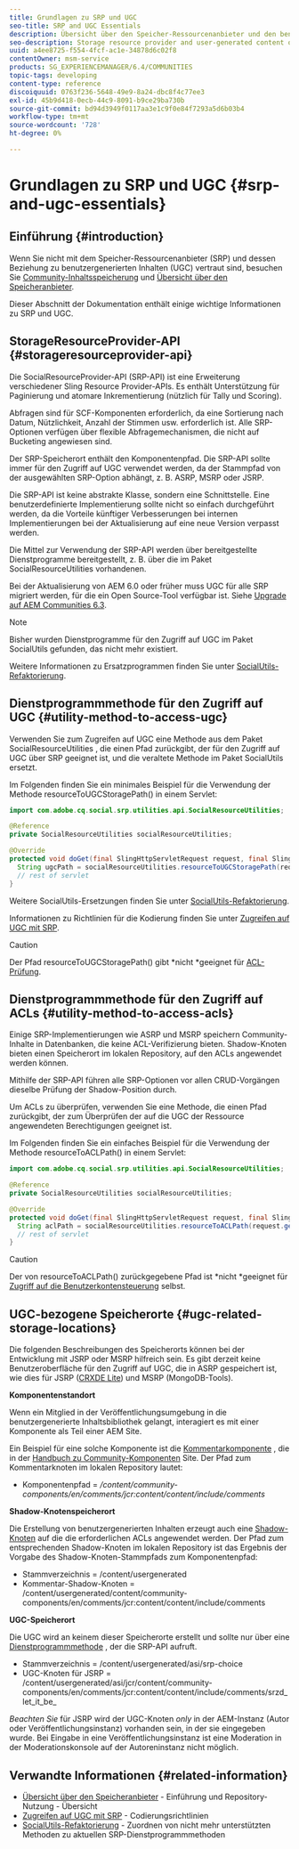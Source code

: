 ```yaml
---
title: Grundlagen zu SRP und UGC
seo-title: SRP and UGC Essentials
description: Übersicht über den Speicher-Ressourcenanbieter und den benutzergenerierten Inhalt
seo-description: Storage resource provider and user-generated content overview
uuid: a4ee8725-f554-4fcf-ac1e-34878d6c02f8
contentOwner: msm-service
products: SG_EXPERIENCEMANAGER/6.4/COMMUNITIES
topic-tags: developing
content-type: reference
discoiquuid: 0763f236-5648-49e9-8a24-dbc8f4c77ee3
exl-id: 45b9d418-0ecb-44c9-8091-b9ce29ba730b
source-git-commit: bd94d3949f0117aa3e1c9f0e84f7293a5d6b03b4
workflow-type: tm+mt
source-wordcount: '728'
ht-degree: 0%

---
```


# Grundlagen zu SRP und UGC {#srp-and-ugc-essentials}

## Einführung {#introduction}

Wenn Sie nicht mit dem Speicher-Ressourcenanbieter (SRP) und dessen Beziehung zu benutzergenerierten Inhalten (UGC) vertraut sind, besuchen Sie [Community-Inhaltsspeicherung](working-with-srp.md) und [Übersicht über den Speicheranbieter](srp.md).

Dieser Abschnitt der Dokumentation enthält einige wichtige Informationen zu SRP und UGC.

## StorageResourceProvider-API {#storageresourceprovider-api}

Die SocialResourceProvider-API (SRP-API) ist eine Erweiterung verschiedener Sling Resource Provider-APIs. Es enthält Unterstützung für Paginierung und atomare Inkrementierung (nützlich für Tally und Scoring).

Abfragen sind für SCF-Komponenten erforderlich, da eine Sortierung nach Datum, Nützlichkeit, Anzahl der Stimmen usw. erforderlich ist. Alle SRP-Optionen verfügen über flexible Abfragemechanismen, die nicht auf Bucketing angewiesen sind.

Der SRP-Speicherort enthält den Komponentenpfad. Die SRP-API sollte immer für den Zugriff auf UGC verwendet werden, da der Stammpfad von der ausgewählten SRP-Option abhängt, z. B. ASRP, MSRP oder JSRP.

Die SRP-API ist keine abstrakte Klasse, sondern eine Schnittstelle. Eine benutzerdefinierte Implementierung sollte nicht so einfach durchgeführt werden, da die Vorteile künftiger Verbesserungen bei internen Implementierungen bei der Aktualisierung auf eine neue Version verpasst werden.

Die Mittel zur Verwendung der SRP-API werden über bereitgestellte Dienstprogramme bereitgestellt, z. B. über die im Paket SocialResourceUtilities vorhandenen.

Bei der Aktualisierung von AEM 6.0 oder früher muss UGC für alle SRP migriert werden, für die ein Open Source-Tool verfügbar ist. Siehe [Upgrade auf AEM Communities 6.3](upgrade.md).

>[!NOTE]
>
>Bisher wurden Dienstprogramme für den Zugriff auf UGC im Paket SocialUtils gefunden, das nicht mehr existiert.
>
>Weitere Informationen zu Ersatzprogrammen finden Sie unter [SocialUtils-Refaktorierung](socialutils.md).

## Dienstprogrammmethode für den Zugriff auf UGC {#utility-method-to-access-ugc}

Verwenden Sie zum Zugreifen auf UGC eine Methode aus dem Paket SocialResourceUtilities , die einen Pfad zurückgibt, der für den Zugriff auf UGC über SRP geeignet ist, und die veraltete Methode im Paket SocialUtils ersetzt.

Im Folgenden finden Sie ein minimales Beispiel für die Verwendung der Methode resourceToUGCStoragePath() in einem Servlet:

```java
import com.adobe.cq.social.srp.utilities.api.SocialResourceUtilities;

@Reference
private SocialResourceUtilities socialResourceUtilities;

@Override
protected void doGet(final SlingHttpServletRequest request, final SlingHttpServletResponse response) throws ServletException, IOException {
  String ugcPath = socialResourceUtilities.resourceToUGCStoragePath(request.getResource());
  // rest of servlet
}
```

Weitere SocialUtils-Ersetzungen finden Sie unter [SocialUtils-Refaktorierung](socialutils.md).

Informationen zu Richtlinien für die Kodierung finden Sie unter [Zugreifen auf UGC mit SRP](accessing-ugc-with-srp.md).

>[!CAUTION]
>
>Der Pfad resourceToUGCStoragePath() gibt *nicht *geeignet für [ACL-Prüfung](srp.md#for-access-control-acls).

## Dienstprogrammmethode für den Zugriff auf ACLs {#utility-method-to-access-acls}

Einige SRP-Implementierungen wie ASRP und MSRP speichern Community-Inhalte in Datenbanken, die keine ACL-Verifizierung bieten. Shadow-Knoten bieten einen Speicherort im lokalen Repository, auf den ACLs angewendet werden können.

Mithilfe der SRP-API führen alle SRP-Optionen vor allen CRUD-Vorgängen dieselbe Prüfung der Shadow-Position durch.

Um ACLs zu überprüfen, verwenden Sie eine Methode, die einen Pfad zurückgibt, der zum Überprüfen der auf die UGC der Ressource angewendeten Berechtigungen geeignet ist.

Im Folgenden finden Sie ein einfaches Beispiel für die Verwendung der Methode resourceToACLPath() in einem Servlet:

```java
import com.adobe.cq.social.srp.utilities.api.SocialResourceUtilities;

@Reference
private SocialResourceUtilities socialResourceUtilities;

@Override
protected void doGet(final SlingHttpServletRequest request, final SlingHttpServletResponse response) throws ServletException, IOException {
  String aclPath = socialResourceUtilities.resourceToACLPath(request.getResource());
  // rest of servlet
}
```

>[!CAUTION]
>
>Der von resourceToACLPath() zurückgegebene Pfad ist *nicht *geeignet für [Zugriff auf die Benutzerkontensteuerung](#utility-method-to-access-acls) selbst.

## UGC-bezogene Speicherorte {#ugc-related-storage-locations}

Die folgenden Beschreibungen des Speicherorts können bei der Entwicklung mit JSRP oder MSRP hilfreich sein. Es gibt derzeit keine Benutzeroberfläche für den Zugriff auf UGC, die in ASRP gespeichert ist, wie dies für JSRP ([CRXDE Lite](../../help/sites-developing/developing-with-crxde-lite.md)) und MSRP (MongoDB-Tools).

**Komponentenstandort**

Wenn ein Mitglied in der Veröffentlichungsumgebung in die benutzergenerierte Inhaltsbibliothek gelangt, interagiert es mit einer Komponente als Teil einer AEM Site.

Ein Beispiel für eine solche Komponente ist die [Kommentarkomponente](http://localhost:4502/content/community-components/en/comments.html) , die in der [Handbuch zu Community-Komponenten](components-guide.md) Site. Der Pfad zum Kommentarknoten im lokalen Repository lautet:

* Komponentenpfad = */content/community-components/en/comments/jcr:content/content/include/comments*

**Shadow-Knotenspeicherort**

Die Erstellung von benutzergenerierten Inhalten erzeugt auch eine [Shadow-Knoten](srp.md#about-shadow-nodes-in-jcr) auf die die erforderlichen ACLs angewendet werden. Der Pfad zum entsprechenden Shadow-Knoten im lokalen Repository ist das Ergebnis der Vorgabe des Shadow-Knoten-Stammpfads zum Komponentenpfad:

* Stammverzeichnis = /content/usergenerated
* Kommentar-Shadow-Knoten = /content/usergenerated/content/community-components/en/comments/jcr:content/content/include/comments

**UGC-Speicherort**

Die UGC wird an keinem dieser Speicherorte erstellt und sollte nur über eine [Dienstprogrammmethode](#utility-method-to-access-ugc) , der die SRP-API aufruft.

* Stammverzeichnis = /content/usergenerated/asi/srp-choice
* UGC-Knoten für JSRP = /content/usergenerated/asi/jcr/content/community-components/en/comments/jcr:content/content/include/comments/srzd_let_it_be_

*Beachten Sie* für JSRP wird der UGC-Knoten *only* in der AEM-Instanz (Autor oder Veröffentlichungsinstanz) vorhanden sein, in der sie eingegeben wurde. Bei Eingabe in eine Veröffentlichungsinstanz ist eine Moderation in der Moderationskonsole auf der Autoreninstanz nicht möglich.

## Verwandte Informationen {#related-information}

* [Übersicht über den Speicheranbieter](srp.md) - Einführung und Repository-Nutzung - Übersicht
* [Zugreifen auf UGC mit SRP](accessing-ugc-with-srp.md) - Codierungsrichtlinien
* [SocialUtils-Refaktorierung](socialutils.md) - Zuordnen von nicht mehr unterstützten Methoden zu aktuellen SRP-Dienstprogrammmethoden
